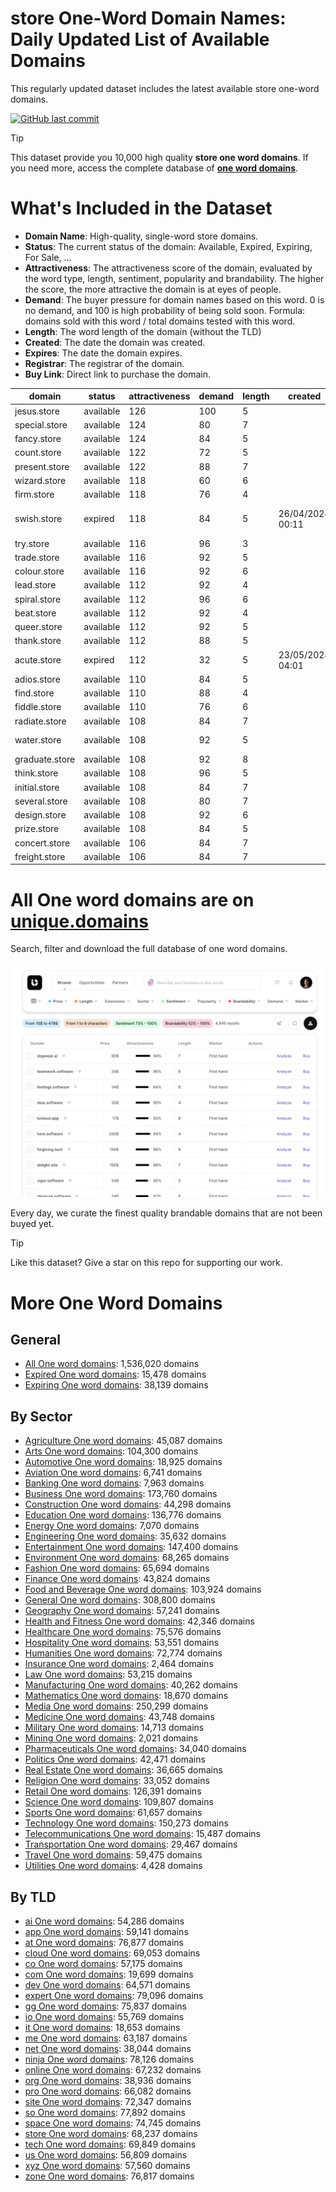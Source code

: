 
# **store One-Word Domain Names**: Daily Updated List of Available Domains

This regularly updated dataset includes the latest available store one-word domains.

[![GitHub last commit](https://img.shields.io/github/last-commit/UniqueDomains/store-oneword-domains.svg?style=flat)]() 

> [!TIP]
> This dataset provide you 10,000 high quality **store one word domains**.
> If you need more, access the complete database of **[one word domains](https://unique.domains?utm_source=github&utm_medium=dataset&utm_campaign=store&utm_content=description.top)**.

# What's Included in the Dataset

- **Domain Name**: High-quality, single-word store domains.
- **Status**: The current status of the domain: Available, Expired, Expiring, For Sale, ...
- **Attractiveness**: The attractiveness score of the domain, evaluated by the word type, length, sentiment, popularity and brandability. The higher the score, the more attractive the domain is at eyes of people.
- **Demand**: The buyer pressure for domain names based on this word. 0 is no demand, and 100 is high probability of being sold soon. Formula: domains sold with this word / total domains tested with this word.
- **Length**: The word length of the domain (without the TLD)
- **Created**: The date the domain was created.
- **Expires**: The date the domain expires.
- **Registrar**: The registrar of the domain.
- **Buy Link**: Direct link to purchase the domain.

| domain         | status    | attractiveness | demand | length | created          | expires          | registrar                     | sectors                                          |
| -------------- | --------- | -------------- | ------ | ------ | ---------------- | ---------------- | ----------------------------- | ------------------------------------------------ |
| jesus.store    | available | 126            | 100    | 5      |                  |                  |                               | Religion                                         |
| special.store  | available | 124            | 80     | 7      |                  |                  |                               | Business,Media,Retail                            |
| fancy.store    | available | 124            | 84     | 5      |                  |                  |                               | Arts,Fashion,Media                               |
| count.store    | available | 122            | 72     | 5      |                  |                  |                               | Business,Finance,General                         |
| present.store  | available | 122            | 88     | 7      |                  |                  |                               | Business,Education,Media                         |
| wizard.store   | available | 118            | 60     | 6      |                  |                  |                               | Entertainment,Media,Technology                   |
| firm.store     | available | 118            | 76     | 4      |                  |                  |                               | Business,Finance,Law                             |
| swish.store    | expired   | 118            | 84     | 5      | 26/04/2024 00:11 | 26/04/2025 23:59 | Communigal Communications Ltd | Entertainment,Fashion,Media                      |
| try.store      | available | 116            | 96     | 3      |                  |                  |                               | Business,Education,Sports                        |
| trade.store    | available | 116            | 92     | 5      |                  |                  |                               | Business,Finance,General,Retail                  |
| colour.store   | available | 116            | 92     | 6      |                  |                  |                               | Arts,Fashion,General                             |
| lead.store     | available | 112            | 92     | 4      |                  |                  |                               | Business,Education,Technology                    |
| spiral.store   | available | 112            | 96     | 6      |                  |                  |                               | Arts,Engineering,Science                         |
| beat.store     | available | 112            | 92     | 4      |                  |                  |                               | Media,Sports                                     |
| queer.store    | available | 112            | 92     | 5      |                  |                  |                               | Arts,Entertainment                               |
| thank.store    | available | 112            | 88     | 5      |                  |                  |                               | Business,Hospitality,Media                       |
| acute.store    | expired   | 112            | 32     | 5      | 23/05/2024 04:01 | 23/05/2025 23:59 | Sav.com, LLC- 7               | Mathematics,Medicine,Science                     |
| adios.store    | available | 110            | 84     | 5      |                  |                  |                               | Arts,Humanities,Travel                           |
| find.store     | available | 110            | 88     | 4      |                  |                  |                               | Business,Education,Technology                    |
| fiddle.store   | available | 110            | 76     | 6      |                  |                  |                               | Arts,Education,Entertainment,General             |
| radiate.store  | available | 108            | 84     | 7      |                  |                  |                               | Arts,Entertainment,Media                         |
| water.store    | available | 108            | 92     | 5      |                  |                  |                               | Environment,General,Health and Fitness,Utilities |
| graduate.store | available | 108            | 92     | 8      |                  |                  |                               | Business,Education,Media                         |
| think.store    | available | 108            | 96     | 5      |                  |                  |                               | Business,Education,General,Humanities            |
| initial.store  | available | 108            | 84     | 7      |                  |                  |                               | Business,Education,Technology                    |
| several.store  | available | 108            | 80     | 7      |                  |                  |                               | Business,Education,Media                         |
| design.store   | available | 108            | 92     | 6      |                  |                  |                               | Arts,Fashion,Technology                          |
| prize.store    | available | 108            | 84     | 5      |                  |                  |                               | Sports                                           |
| concert.store  | available | 106            | 84     | 7      |                  |                  |                               | Arts,Entertainment                               |
| freight.store  | available | 106            | 84     | 7      |                  |                  |                               | Retail,Transportation                            |

# All One word domains are on [unique.domains](https://unique.domains?utm_source=github&utm_medium=dataset&utm_campaign=store&utm_content=description.bottom)

Search, filter and download the full database of one word domains.

[![Access the only remaining good domain names, before your competitors.](https://github.com/UniqueDomains/store-oneword-domains/blob/main/unique.domains.jpg?raw=true)](https://unique.domains?utm_source=github&utm_medium=dataset&utm_campaign=store&utm_content=description.image)

Every day, we curate the finest quality brandable domains that are not been buyed yet.

> [!TIP]
> Like this dataset? Give a star on this repo for supporting our work.

# More One Word Domains

## General

- [All One word domains](https://github.com/UniqueDomains/oneword-domains): 1,536,020 domains
- [Expired One word domains](https://github.com/UniqueDomains/expired-oneword-domains): 15,478 domains
- [Expiring One word domains](https://github.com/UniqueDomains/expiring-oneword-domains): 38,139 domains
## By Sector

- [Agriculture One word domains](https://github.com/UniqueDomains/agriculture-oneword-domains): 45,087 domains
- [Arts One word domains](https://github.com/UniqueDomains/arts-oneword-domains): 104,300 domains
- [Automotive One word domains](https://github.com/UniqueDomains/automotive-oneword-domains): 18,925 domains
- [Aviation One word domains](https://github.com/UniqueDomains/aviation-oneword-domains): 6,741 domains
- [Banking One word domains](https://github.com/UniqueDomains/banking-oneword-domains): 7,963 domains
- [Business One word domains](https://github.com/UniqueDomains/business-oneword-domains): 173,760 domains
- [Construction One word domains](https://github.com/UniqueDomains/construction-oneword-domains): 44,298 domains
- [Education One word domains](https://github.com/UniqueDomains/education-oneword-domains): 136,776 domains
- [Energy One word domains](https://github.com/UniqueDomains/energy-oneword-domains): 7,070 domains
- [Engineering One word domains](https://github.com/UniqueDomains/engineering-oneword-domains): 35,632 domains
- [Entertainment One word domains](https://github.com/UniqueDomains/entertainment-oneword-domains): 147,400 domains
- [Environment One word domains](https://github.com/UniqueDomains/environment-oneword-domains): 68,265 domains
- [Fashion One word domains](https://github.com/UniqueDomains/fashion-oneword-domains): 65,694 domains
- [Finance One word domains](https://github.com/UniqueDomains/finance-oneword-domains): 43,824 domains
- [Food and Beverage One word domains](https://github.com/UniqueDomains/food-and-beverage-oneword-domains): 103,924 domains
- [General One word domains](https://github.com/UniqueDomains/general-oneword-domains): 308,800 domains
- [Geography One word domains](https://github.com/UniqueDomains/geography-oneword-domains): 57,241 domains
- [Health and Fitness One word domains](https://github.com/UniqueDomains/health-and-fitness-oneword-domains): 42,346 domains
- [Healthcare One word domains](https://github.com/UniqueDomains/healthcare-oneword-domains): 75,576 domains
- [Hospitality One word domains](https://github.com/UniqueDomains/hospitality-oneword-domains): 53,551 domains
- [Humanities One word domains](https://github.com/UniqueDomains/humanities-oneword-domains): 72,774 domains
- [Insurance One word domains](https://github.com/UniqueDomains/insurance-oneword-domains): 2,464 domains
- [Law One word domains](https://github.com/UniqueDomains/law-oneword-domains): 53,215 domains
- [Manufacturing One word domains](https://github.com/UniqueDomains/manufacturing-oneword-domains): 40,262 domains
- [Mathematics One word domains](https://github.com/UniqueDomains/mathematics-oneword-domains): 18,670 domains
- [Media One word domains](https://github.com/UniqueDomains/media-oneword-domains): 250,299 domains
- [Medicine One word domains](https://github.com/UniqueDomains/medicine-oneword-domains): 43,748 domains
- [Military One word domains](https://github.com/UniqueDomains/military-oneword-domains): 14,713 domains
- [Mining One word domains](https://github.com/UniqueDomains/mining-oneword-domains): 2,021 domains
- [Pharmaceuticals One word domains](https://github.com/UniqueDomains/pharmaceuticals-oneword-domains): 34,040 domains
- [Politics One word domains](https://github.com/UniqueDomains/politics-oneword-domains): 42,471 domains
- [Real Estate One word domains](https://github.com/UniqueDomains/real-estate-oneword-domains): 36,665 domains
- [Religion One word domains](https://github.com/UniqueDomains/religion-oneword-domains): 33,052 domains
- [Retail One word domains](https://github.com/UniqueDomains/retail-oneword-domains): 126,391 domains
- [Science One word domains](https://github.com/UniqueDomains/science-oneword-domains): 109,807 domains
- [Sports One word domains](https://github.com/UniqueDomains/sports-oneword-domains): 61,657 domains
- [Technology One word domains](https://github.com/UniqueDomains/technology-oneword-domains): 150,273 domains
- [Telecommunications One word domains](https://github.com/UniqueDomains/telecommunications-oneword-domains): 15,487 domains
- [Transportation One word domains](https://github.com/UniqueDomains/transportation-oneword-domains): 29,467 domains
- [Travel One word domains](https://github.com/UniqueDomains/travel-oneword-domains): 59,475 domains
- [Utilities One word domains](https://github.com/UniqueDomains/utilities-oneword-domains): 4,428 domains
## By TLD

- [ai One word domains](https://github.com/UniqueDomains/ai-oneword-domains): 54,286 domains
- [app One word domains](https://github.com/UniqueDomains/app-oneword-domains): 59,141 domains
- [at One word domains](https://github.com/UniqueDomains/at-oneword-domains): 76,877 domains
- [cloud One word domains](https://github.com/UniqueDomains/cloud-oneword-domains): 69,053 domains
- [co One word domains](https://github.com/UniqueDomains/co-oneword-domains): 57,175 domains
- [com One word domains](https://github.com/UniqueDomains/com-oneword-domains): 19,699 domains
- [dev One word domains](https://github.com/UniqueDomains/dev-oneword-domains): 64,571 domains
- [expert One word domains](https://github.com/UniqueDomains/expert-oneword-domains): 79,096 domains
- [gg One word domains](https://github.com/UniqueDomains/gg-oneword-domains): 75,837 domains
- [io One word domains](https://github.com/UniqueDomains/io-oneword-domains): 55,769 domains
- [it One word domains](https://github.com/UniqueDomains/it-oneword-domains): 18,653 domains
- [me One word domains](https://github.com/UniqueDomains/me-oneword-domains): 63,187 domains
- [net One word domains](https://github.com/UniqueDomains/net-oneword-domains): 38,044 domains
- [ninja One word domains](https://github.com/UniqueDomains/ninja-oneword-domains): 78,126 domains
- [online One word domains](https://github.com/UniqueDomains/online-oneword-domains): 67,232 domains
- [org One word domains](https://github.com/UniqueDomains/org-oneword-domains): 38,936 domains
- [pro One word domains](https://github.com/UniqueDomains/pro-oneword-domains): 66,082 domains
- [site One word domains](https://github.com/UniqueDomains/site-oneword-domains): 72,347 domains
- [so One word domains](https://github.com/UniqueDomains/so-oneword-domains): 77,892 domains
- [space One word domains](https://github.com/UniqueDomains/space-oneword-domains): 74,745 domains
- [store One word domains](https://github.com/UniqueDomains/store-oneword-domains): 68,237 domains
- [tech One word domains](https://github.com/UniqueDomains/tech-oneword-domains): 69,849 domains
- [us One word domains](https://github.com/UniqueDomains/us-oneword-domains): 56,809 domains
- [xyz One word domains](https://github.com/UniqueDomains/xyz-oneword-domains): 57,560 domains
- [zone One word domains](https://github.com/UniqueDomains/zone-oneword-domains): 76,817 domains
        